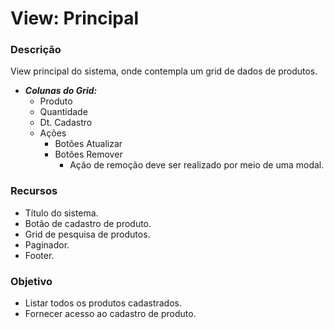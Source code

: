 # View: Principal

### Descrição

View principal do sistema, onde contempla um grid de dados de produtos.

- ***Colunas do Grid:***
    - Produto
    - Quantidade
    - Dt. Cadastro
    - Ações
        - Botões Atualizar
        - Botões Remover
            - Ação de remoção deve ser realizado por meio de uma modal.

### Recursos

- Título do sistema.
- Botão de cadastro de produto.
- Grid de pesquisa de produtos.
- Paginador.
- Footer.

### Objetivo

- Listar todos os produtos cadastrados.
- Fornecer acesso ao cadastro de produto.